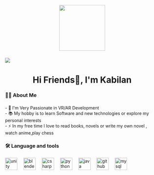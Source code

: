 <div align="center">
  <img height="150" src="https://wallpapers.com/images/hd/anime-landscape-sky-dual-screen-eqsfe2re1wnzyjlp.jpg"  />
</div>

###

<div align="center">
</div>

###

<div align="left">
  <img src="https://visitor-badge.laobi.icu/badge?page_id=Kabilan-AR.Kabilan-AR&"  />
</div>

###

<h1 align="center">Hi Friends👋, I'm Kabilan</h1>

###

<h3 align="left">👩‍💻  About Me</h3>

###

<p align="left">- 🔭 I'm Very Passionate in VR/AR Development<br>- 📚 My hobby is to learn Software and new technologies or explore my personal interests<br>- ⚡ In my free time I love to read books, novels or write my own novel , watch anime,play chess</p>

###

<h3 align="left">🛠 Language and tools</h3>

###

<div align="left">
  <img src="https://cdn.jsdelivr.net/gh/devicons/devicon/icons/unity/unity-original.svg" height="40" alt="unity logo"  />
  <img width="12" />
  <img src="https://cdn.jsdelivr.net/gh/devicons/devicon/icons/blender/blender-original.svg" height="40" alt="blender logo"  />
  <img width="12" />
  <img src="https://cdn.jsdelivr.net/gh/devicons/devicon/icons/csharp/csharp-original.svg" height="40" alt="csharp logo"  />
  <img width="12" />
  <img src="https://cdn.jsdelivr.net/gh/devicons/devicon/icons/python/python-original.svg" height="40" alt="python logo"  />
  <img width="12" />
  <img src="https://cdn.jsdelivr.net/gh/devicons/devicon/icons/java/java-original.svg" height="40" alt="java logo"  />
  <img width="12" />
  <img src="https://cdn.jsdelivr.net/gh/devicons/devicon/icons/github/github-original.svg" height="40" style="background-color:white;"alt="github logo"  />
  <img width="12" />
  <img src="https://cdn.jsdelivr.net/gh/devicons/devicon/icons/mysql/mysql-original.svg" height="40" alt="mysql logo"  />
</div>

###
<!--
<h3 align="left">🔥   My Stats :</h3>

###

<div align="center">
  <img src="https://streak-stats.demolab.com?user=Kabilan-AR&locale=en&mode=daily&theme=dark&hide_border=false&border_radius=5&order=3" height="220" alt="streak graph"  />
</div>

###
-->
